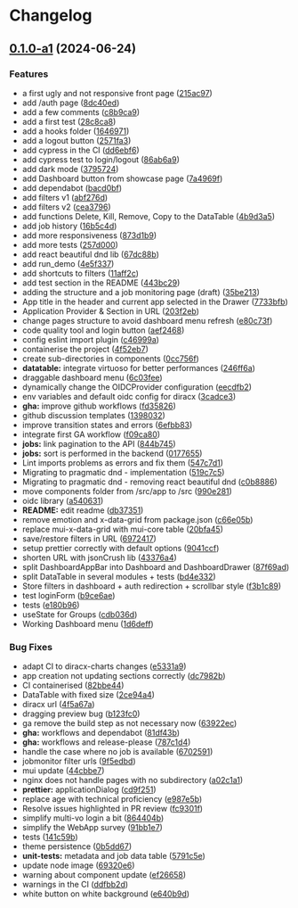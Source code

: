 # Changelog

## [0.1.0-a1](https://github.com/DIRACGrid/diracx-web/compare/v0.1.0-a0...v0.1.0-a1) (2024-06-24)


### Features

* a first ugly and not responsive front page ([215ac97](https://github.com/DIRACGrid/diracx-web/commit/215ac97a07bacd718d2c13bcf1787832cbe8fb79))
* add /auth page ([8dc40ed](https://github.com/DIRACGrid/diracx-web/commit/8dc40edbc6603fdc8ec2103411ba6eeff1334b3a))
* add a few comments ([c8b9ca9](https://github.com/DIRACGrid/diracx-web/commit/c8b9ca94c26b63999e1f2cfbd6ce06b554cbdea7))
* add a first test ([28c8ca8](https://github.com/DIRACGrid/diracx-web/commit/28c8ca874b150cf06ee919da55c1f8f7d268f37e))
* add a hooks folder ([1646971](https://github.com/DIRACGrid/diracx-web/commit/1646971a726ff63e59b82e0cfff0e7f160726537))
* add a logout button ([2571fa3](https://github.com/DIRACGrid/diracx-web/commit/2571fa324854d35533e98efc1c447540393f80f2))
* add cypress in the CI ([dd6ebf6](https://github.com/DIRACGrid/diracx-web/commit/dd6ebf664ff90627c7aa8924a9f7ba3a273cf29d))
* add cypress test to login/logout ([86ab6a9](https://github.com/DIRACGrid/diracx-web/commit/86ab6a9895f33f1b1937e1c5f485f42035c3f765))
* add dark mode ([3795724](https://github.com/DIRACGrid/diracx-web/commit/379572497976db92fdc274135b999d244a0db616))
* add Dashboard button from showcase page ([7a4969f](https://github.com/DIRACGrid/diracx-web/commit/7a4969f07bc3630316909ce8c60cec41ed2ec434))
* add dependabot ([bacd0bf](https://github.com/DIRACGrid/diracx-web/commit/bacd0bfad197cc76bb0a5f91b584f03fe4d08276))
* add filters v1 ([abf276d](https://github.com/DIRACGrid/diracx-web/commit/abf276df9d7ddbef59e6fb70750548fc529bcc89))
* add filters v2 ([cea3796](https://github.com/DIRACGrid/diracx-web/commit/cea3796bbb1fb154d29801b3cf8c91e194c850b4))
* add functions Delete, Kill, Remove, Copy to the DataTable ([4b9d3a5](https://github.com/DIRACGrid/diracx-web/commit/4b9d3a5b03adc483152fe474a94647f5c6063347))
* add job history ([16b5c4d](https://github.com/DIRACGrid/diracx-web/commit/16b5c4d28d1007cc084add0087629f3b92785448))
* add more responsiveness ([873d1b9](https://github.com/DIRACGrid/diracx-web/commit/873d1b9883ec5d4e9589efbafa4c55477bbbbfdc))
* add more tests ([257d000](https://github.com/DIRACGrid/diracx-web/commit/257d0002111c531fdfb8baed2c2f88da32d3413c))
* add react beautiful dnd lib ([67dc88b](https://github.com/DIRACGrid/diracx-web/commit/67dc88be1320bd32dee08ad87ede24cb577e0860))
* add run_demo ([4e5f337](https://github.com/DIRACGrid/diracx-web/commit/4e5f33790715ffb93936b8e421ec823e831b1983))
* add shortcuts to filters ([11aff2c](https://github.com/DIRACGrid/diracx-web/commit/11aff2ca769ff77f5ec0a75a9ec894764ebdb162))
* add test section in the README ([443bc29](https://github.com/DIRACGrid/diracx-web/commit/443bc291242386b2aabcd32bf599b1163118787e))
* adding the structure and a job monitoring page (draft) ([35be213](https://github.com/DIRACGrid/diracx-web/commit/35be2133633e51221181a182db55bbacd7cf6962))
* App title in the header and current app selected in the Drawer ([7733bfb](https://github.com/DIRACGrid/diracx-web/commit/7733bfb248e3596d7822ad0fca289ae92d36ac40))
* Application Provider & Section in URL ([203f2eb](https://github.com/DIRACGrid/diracx-web/commit/203f2eb5e40778724a0f1d1c1fb67b97a1e922a0))
* change pages structure to avoid dashboard menu refresh ([e80c73f](https://github.com/DIRACGrid/diracx-web/commit/e80c73f8022506acaf6520ba999b3d16726c4dcb))
* code quality tool and login button ([aef2468](https://github.com/DIRACGrid/diracx-web/commit/aef246878d243b6f109cf5a4096af9ff53843dbd))
* config eslint import plugin ([c46999a](https://github.com/DIRACGrid/diracx-web/commit/c46999a9dd23217b574fce7e2ea942069829ae00))
* containerise the project ([4f52eb7](https://github.com/DIRACGrid/diracx-web/commit/4f52eb7abce80a8e3b338227aedd37cec21913b6))
* create sub-directories in components ([0cc756f](https://github.com/DIRACGrid/diracx-web/commit/0cc756f84760a7f17ef83118d633ec281f5e8c99))
* **datatable:** integrate virtuoso for better performances ([246ff6a](https://github.com/DIRACGrid/diracx-web/commit/246ff6a764bae83adea88812da2c86825d8f8b06))
* draggable dashboard menu ([6c03fee](https://github.com/DIRACGrid/diracx-web/commit/6c03fee150c68af3c207f6d1702d9ebd6d4f17ad))
* dynamically change the OIDCProvider configuration ([eecdfb2](https://github.com/DIRACGrid/diracx-web/commit/eecdfb2938f2bf4bb54a99dfd0919f3326853d0a))
* env variables and default oidc config for diracx ([3cadce3](https://github.com/DIRACGrid/diracx-web/commit/3cadce3fea8acf7fde1016e998abef2f8e850719))
* **gha:** improve github workflows ([fd35826](https://github.com/DIRACGrid/diracx-web/commit/fd35826646bbfd68f636d57cad0bf82f2ba9de23))
* github discussion templates ([1398032](https://github.com/DIRACGrid/diracx-web/commit/1398032ccbf74f4293e49ba8e769e20206471a37))
* improve transition states and errors ([6efbb83](https://github.com/DIRACGrid/diracx-web/commit/6efbb8371337cc3480fd5a9c8610e90af5d34013))
* integrate first GA workflow ([f09ca80](https://github.com/DIRACGrid/diracx-web/commit/f09ca809b17aeb3ac95a020f7314893dffd78cf1))
* **jobs:** link pagination to the API ([844b745](https://github.com/DIRACGrid/diracx-web/commit/844b7459460a9f4f7801b4c8978aff35b5a2fda4))
* **jobs:** sort is performed in the backend ([0177655](https://github.com/DIRACGrid/diracx-web/commit/01776559c25ec1b96b82941397de4d86d89f52ec))
* Lint imports problems as errors and fix them ([547c7d1](https://github.com/DIRACGrid/diracx-web/commit/547c7d1d744d48b869c1f7f98de28e932752f204))
* Migrating to pragmatic dnd - implementation ([519c7c5](https://github.com/DIRACGrid/diracx-web/commit/519c7c58a871c8314d179711dfceffd710abe131))
* Migrating to pragmatic dnd - removing react beautiful dnd ([c0b8886](https://github.com/DIRACGrid/diracx-web/commit/c0b8886dedd88839cd805e040ce1f9065117b6cd))
* move components folder from /src/app to /src ([990e281](https://github.com/DIRACGrid/diracx-web/commit/990e2816a015aa0d1ebadc9b0466daef7f6ba02f))
* oidc library ([a540631](https://github.com/DIRACGrid/diracx-web/commit/a5406311266af15e0e4a16c16b94173be7ee8784))
* **README:** edit readme ([db37351](https://github.com/DIRACGrid/diracx-web/commit/db373515da7bbd2193680addc7a0814b5a06590e))
* remove emotion and x-data-grid from package.json ([c66e05b](https://github.com/DIRACGrid/diracx-web/commit/c66e05b73a66a5f2ecf66ad3a7dacda97cf6e384))
* replace mui-x-data-grid with mui-core table ([20bfa45](https://github.com/DIRACGrid/diracx-web/commit/20bfa4561c37e1d67477d8554c658411cdf3db69))
* save/restore filters in URL ([6972417](https://github.com/DIRACGrid/diracx-web/commit/6972417b3c109a37c6908dfdab4a36c7f9c5c125))
* setup prettier correctly with default options ([9041ccf](https://github.com/DIRACGrid/diracx-web/commit/9041ccf4fb96a4671f06d8854cdb8ff9e7bd6bb1))
* shorten URL with jsonCrush lib ([43376a4](https://github.com/DIRACGrid/diracx-web/commit/43376a4ff1f64737c6e11aff2a144d4131b60b50))
* split DashboardAppBar into Dashboard and DashboardDrawer ([87f69ad](https://github.com/DIRACGrid/diracx-web/commit/87f69ad9cc3c78d8e53a732542231319ebcbd988))
* split DataTable in several modules + tests ([bd4e332](https://github.com/DIRACGrid/diracx-web/commit/bd4e332aa719c37c96d2b8ee38d5dd755d651c18))
* Store filters in dashboard + auth redirection + scrollbar style ([f3b1c89](https://github.com/DIRACGrid/diracx-web/commit/f3b1c89f270a5d8158f9f11762b3c623d84793ef))
* test loginForm ([b9ce6ae](https://github.com/DIRACGrid/diracx-web/commit/b9ce6ae43b8766df6b5ad3fa430e303392f56864))
* tests ([e180b96](https://github.com/DIRACGrid/diracx-web/commit/e180b96f8b1a232a6cd732e789ea7e92595fdc9d))
* useState for Groups ([cdb036d](https://github.com/DIRACGrid/diracx-web/commit/cdb036da31e17b74c5f21151ddf93504dd51608f))
* Working Dashboard menu ([1d6deff](https://github.com/DIRACGrid/diracx-web/commit/1d6deff1cde4270a630ec713fe0b742e40136675))


### Bug Fixes

* adapt CI to diracx-charts changes ([e5331a9](https://github.com/DIRACGrid/diracx-web/commit/e5331a96ffebee7653844a0841ece325ed10fade))
* app creation not updating sections correctly ([dc7982b](https://github.com/DIRACGrid/diracx-web/commit/dc7982b21f98da2eac676db10e7ce817fda9d991))
* CI containerised ([82bbe44](https://github.com/DIRACGrid/diracx-web/commit/82bbe4449bfebdd384b424989a54a670ce872700))
* DataTable with fixed size ([2ce94a4](https://github.com/DIRACGrid/diracx-web/commit/2ce94a442612e5e6d9178563479c1ddd307cfdad))
* diracx url ([4f5a67a](https://github.com/DIRACGrid/diracx-web/commit/4f5a67af848149eb549d7a1e7583e2254c01fe73))
* dragging preview bug ([b123fc0](https://github.com/DIRACGrid/diracx-web/commit/b123fc0ed4d58e5ac5776da4176a8ce40c33bcd1))
* ga remove the build step as not necessary now ([63922ec](https://github.com/DIRACGrid/diracx-web/commit/63922ecf36c62aa829757971b1ac85cdd481e1a2))
* **gha:** workflows and dependabot ([81df43b](https://github.com/DIRACGrid/diracx-web/commit/81df43b3e63389e1edaba596e1aebca6d07ff65c))
* **gha:** workflows and release-please ([787c1d4](https://github.com/DIRACGrid/diracx-web/commit/787c1d4f7033a48fa24ea97eeb96e240bcd7442a))
* handle the case where no job is available ([6702591](https://github.com/DIRACGrid/diracx-web/commit/6702591baabd340d4a231fbd8b7effa5009f9fae))
* jobmonitor filter urls ([9f5edbd](https://github.com/DIRACGrid/diracx-web/commit/9f5edbdfcaa59791225ff25a69155ac637709d6a))
* mui update ([44cbbe7](https://github.com/DIRACGrid/diracx-web/commit/44cbbe7b8220769e6c0a468237aa91d14413d601))
* nginx does not handle pages with no subdirectory ([a02c1a1](https://github.com/DIRACGrid/diracx-web/commit/a02c1a19a80d70278bf1e7f8d6493c47f19d63d3))
* **prettier:** applicationDialog ([cd9f251](https://github.com/DIRACGrid/diracx-web/commit/cd9f251642f843c3ad3a117cc12ab16f950041d5))
* replace age with technical proficiency ([e987e5b](https://github.com/DIRACGrid/diracx-web/commit/e987e5b9c7c03068f0cb7374201d2b76c7066648))
* Resolve issues highlighted in PR review ([fc9301f](https://github.com/DIRACGrid/diracx-web/commit/fc9301fda2d3656254f9078db4ecb426e0f9c461))
* simplify multi-vo login a bit ([864404b](https://github.com/DIRACGrid/diracx-web/commit/864404bf7a18df6bdab30c942908e9c0883c342d))
* simplify the WebApp survey ([91bb1e7](https://github.com/DIRACGrid/diracx-web/commit/91bb1e78b9beab07e7c6f127fd9d9fefd3db705e))
* tests ([141c59b](https://github.com/DIRACGrid/diracx-web/commit/141c59bcad56accdc718c9ae0dc5a2aa50705492))
* theme persistence ([0b5dd67](https://github.com/DIRACGrid/diracx-web/commit/0b5dd67a81139c2b276d39d64b376355fb37dd88))
* **unit-tests:** metadata and job data table ([5791c5e](https://github.com/DIRACGrid/diracx-web/commit/5791c5e1433d1b53f6e1692fe3773860f241479a))
* update node image ([69320e6](https://github.com/DIRACGrid/diracx-web/commit/69320e649f732f73ab5d55d0f5c84fdd948117ce))
* warning about component update ([ef26658](https://github.com/DIRACGrid/diracx-web/commit/ef26658facac4f2f93eab55d916eca3445c0cf9b))
* warnings in the CI ([ddfbb2d](https://github.com/DIRACGrid/diracx-web/commit/ddfbb2dc2774409121d0c3bc3ff732fcbff314d3))
* white button on white background ([e640b9d](https://github.com/DIRACGrid/diracx-web/commit/e640b9dfc28a25672bd07658e7976c214bc0553e))
